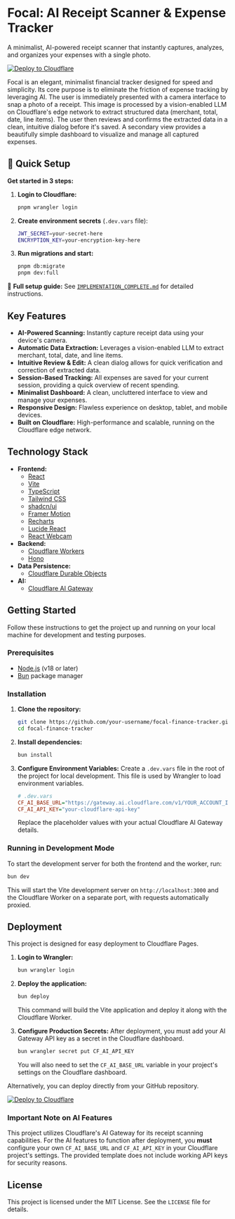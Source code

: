 # Focal: AI Receipt Scanner & Expense Tracker

A minimalist, AI-powered receipt scanner that instantly captures, analyzes, and organizes your expenses with a single photo.

[![Deploy to Cloudflare](https://deploy.workers.cloudflare.com/button)](https://deploy.workers.cloudflare.com/?url=https://github.com/Creative-Geek/Focal)

Focal is an elegant, minimalist financial tracker designed for speed and simplicity. Its core purpose is to eliminate the friction of expense tracking by leveraging AI. The user is immediately presented with a camera interface to snap a photo of a receipt. This image is processed by a vision-enabled LLM on Cloudflare's edge network to extract structured data (merchant, total, date, line items). The user then reviews and confirms the extracted data in a clean, intuitive dialog before it's saved. A secondary view provides a beautifully simple dashboard to visualize and manage all captured expenses.

## 🚀 Quick Setup

**Get started in 3 steps:**

1. **Login to Cloudflare:**

   ```bash
   pnpm wrangler login
   ```

2. **Create environment secrets** (`.dev.vars` file):

   ```bash
   JWT_SECRET=your-secret-here
   ENCRYPTION_KEY=your-encryption-key-here
   ```

3. **Run migrations and start:**
   ```bash
   pnpm db:migrate
   pnpm dev:full
   ```

📖 **Full setup guide:** See [`IMPLEMENTATION_COMPLETE.md`](./IMPLEMENTATION_COMPLETE.md) for detailed instructions.

## Key Features

- **AI-Powered Scanning:** Instantly capture receipt data using your device's camera.
- **Automatic Data Extraction:** Leverages a vision-enabled LLM to extract merchant, total, date, and line items.
- **Intuitive Review & Edit:** A clean dialog allows for quick verification and correction of extracted data.
- **Session-Based Tracking:** All expenses are saved for your current session, providing a quick overview of recent spending.
- **Minimalist Dashboard:** A clean, uncluttered interface to view and manage your expenses.
- **Responsive Design:** Flawless experience on desktop, tablet, and mobile devices.
- **Built on Cloudflare:** High-performance and scalable, running on the Cloudflare edge network.

## Technology Stack

- **Frontend:**
  - [React](https://react.dev/)
  - [Vite](https://vitejs.dev/)
  - [TypeScript](https://www.typescriptlang.org/)
  - [Tailwind CSS](https://tailwindcss.com/)
  - [shadcn/ui](https://ui.shadcn.com/)
  - [Framer Motion](https://www.framer.com/motion/)
  - [Recharts](https://recharts.org/)
  - [Lucide React](https://lucide.dev/)
  - [React Webcam](https://www.npmjs.com/package/react-webcam)
- **Backend:**
  - [Cloudflare Workers](https://workers.cloudflare.com/)
  - [Hono](https://hono.dev/)
- **Data Persistence:**
  - [Cloudflare Durable Objects](https://developers.cloudflare.com/durable-objects/)
- **AI:**
  - [Cloudflare AI Gateway](https://developers.cloudflare.com/ai-gateway/)

## Getting Started

Follow these instructions to get the project up and running on your local machine for development and testing purposes.

### Prerequisites

- [Node.js](https://nodejs.org/) (v18 or later)
- [Bun](https://bun.sh/) package manager

### Installation

1.  **Clone the repository:**

    ```bash
    git clone https://github.com/your-username/focal-finance-tracker.git
    cd focal-finance-tracker
    ```

2.  **Install dependencies:**

    ```bash
    bun install
    ```

3.  **Configure Environment Variables:**
    Create a `.dev.vars` file in the root of the project for local development. This file is used by Wrangler to load environment variables.

    ```ini
    # .dev.vars
    CF_AI_BASE_URL="https://gateway.ai.cloudflare.com/v1/YOUR_ACCOUNT_ID/YOUR_GATEWAY_ID/openai"
    CF_AI_API_KEY="your-cloudflare-api-key"
    ```

    Replace the placeholder values with your actual Cloudflare AI Gateway details.

### Running in Development Mode

To start the development server for both the frontend and the worker, run:

```bash
bun dev
```

This will start the Vite development server on `http://localhost:3000` and the Cloudflare Worker on a separate port, with requests automatically proxied.

## Deployment

This project is designed for easy deployment to Cloudflare Pages.

1.  **Login to Wrangler:**

    ```bash
    bun wrangler login
    ```

2.  **Deploy the application:**

    ```bash
    bun deploy
    ```

    This command will build the Vite application and deploy it along with the Cloudflare Worker.

3.  **Configure Production Secrets:**
    After deployment, you must add your AI Gateway API key as a secret in the Cloudflare dashboard.

    ```bash
    bun wrangler secret put CF_AI_API_KEY
    ```

    You will also need to set the `CF_AI_BASE_URL` variable in your project's settings on the Cloudflare dashboard.

Alternatively, you can deploy directly from your GitHub repository.

[![Deploy to Cloudflare](https://deploy.workers.cloudflare.com/button)](https://deploy.workers.cloudflare.com/?url=https://github.com/Creative-Geek/Focal)

### Important Note on AI Features

This project utilizes Cloudflare's AI Gateway for its receipt scanning capabilities. For the AI features to function after deployment, you **must** configure your own `CF_AI_BASE_URL` and `CF_AI_API_KEY` in your Cloudflare project's settings. The provided template does not include working API keys for security reasons.

## License

This project is licensed under the MIT License. See the `LICENSE` file for details.
